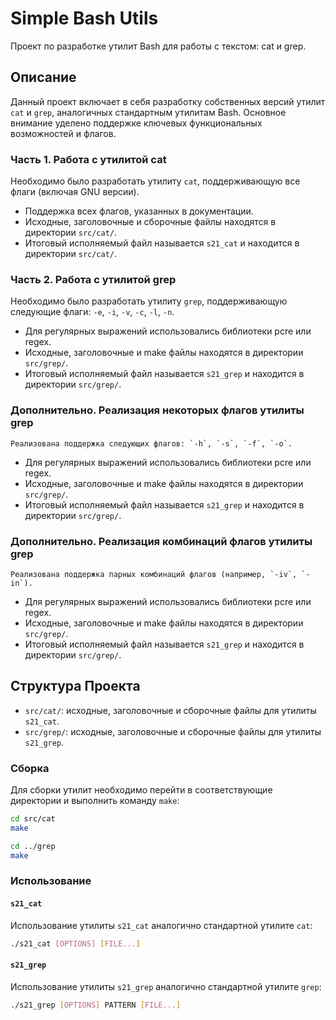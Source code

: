 # Simple Bash Utils

Проект по разработке утилит Bash для работы с текстом: cat и grep.

## Описание

Данный проект включает в себя разработку собственных версий утилит `cat` и `grep`, аналогичных стандартным утилитам Bash. Основное внимание уделено поддержке ключевых функциональных возможностей и флагов.

### Часть 1. Работа с утилитой cat

Необходимо было разработать утилиту `cat`, поддерживающую все флаги (включая GNU версии).

- Поддержка всех флагов, указанных в документации.
- Исходные, заголовочные и сборочные файлы находятся в директории `src/cat/`.
- Итоговый исполняемый файл называется `s21_cat` и находится в директории `src/cat/`.

### Часть 2. Работа с утилитой grep

Необходимо было разработать утилиту `grep`, поддерживающую следующие флаги: `-e`, `-i`, `-v`, `-c`, `-l`, `-n`.

- Для регулярных выражений использовались библиотеки pcre или regex.
- Исходные, заголовочные и make файлы находятся в директории `src/grep/`.
- Итоговый исполняемый файл называется `s21_grep` и находится в директории `src/grep/`.

### Дополнительно. Реализация некоторых флагов утилиты grep

    Реализована поддержка следующих флагов: `-h`, `-s`, `-f`, `-o`.

- Для регулярных выражений использовались библиотеки pcre или regex.
- Исходные, заголовочные и make файлы находятся в директории `src/grep/`.
- Итоговый исполняемый файл называется `s21_grep` и находится в директории `src/grep/`.

### Дополнительно. Реализация комбинаций флагов утилиты grep

    Реализована поддержка парных комбинаций флагов (например, `-iv`, `-in`).

- Для регулярных выражений использовались библиотеки pcre или regex.
- Исходные, заголовочные и make файлы находятся в директории `src/grep/`.
- Итоговый исполняемый файл называется `s21_grep` и находится в директории `src/grep/`.

## Структура Проекта

- `src/cat/`: исходные, заголовочные и сборочные файлы для утилиты `s21_cat`.
- `src/grep/`: исходные, заголовочные и сборочные файлы для утилиты `s21_grep`.

### Сборка

Для сборки утилит необходимо перейти в соответствующие директории и выполнить команду `make`:

```sh
cd src/cat
make

cd ../grep
make
```

### Использование

#### `s21_cat`

Использование утилиты `s21_cat` аналогично стандартной утилите `cat`:

```sh
./s21_cat [OPTIONS] [FILE...]
```

#### `s21_grep`

Использование утилиты `s21_grep` аналогично стандартной утилите `grep`:

```sh
./s21_grep [OPTIONS] PATTERN [FILE...]
```
